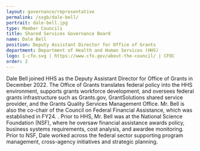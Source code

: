 ```yaml
---
layout: governance/representative
permalink: /ssgb/dale-bell/
portrait: dale-bell.jpg
type: Member Councils
title: Shared Services Governance Board
name: Dale Bell
position: Deputy Assistant Director for Office of Grants
department: Department of Health and Human Services (HHS)
logo: 1-cfo.svg | https://www.cfo.gov/about-the-council/ | CFOC
order: 2
---
```


Dale Bell joined HHS as the Deputy Assistant Director for Office of Grants in December 2022.  The Office of Grants translates federal policy into the HHS environment, supports grants workforce development, and oversees federal grants infrastructure such as Grants.gov, GrantSolutions shared service provider, and the Grants Quality Services Management Office.  Mr. Bell is also the co-chair of the Council on Federal Financial Assistance, which was established in FY24.  . Prior to HHS, Mr. Bell was at the National Science Foundation (NSF), where he oversaw financial assistance awards  policy, business systems requirements, cost analysis, and awardee monitoring.  Prior to NSF, Dale worked across the federal sector supporting program management, cross-agency initiatives and strategic planning.